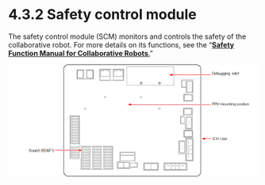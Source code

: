 # 4.3.2 Safety control module

The safety control module (SCM) monitors and controls the safety of the collaborative robot. For more details on its functions, see the “[**Safety Function Manual for Collaborative Robots**.](https://hyundai-robotics.gitbook.io/cobot-safety-function/v/sf-english/)”

![Figure 27 Safety control module (SCM)](<../../../.gitbook/assets/image (21).png>)

